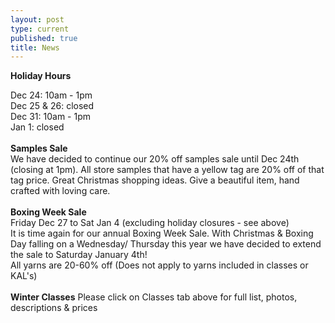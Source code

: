 ```yaml
---
layout: post
type: current
published: true
title: News
---
```

<strong>Holiday Hours</strong>

Dec 24: 10am - 1pm<br />
Dec 25 & 26: closed<br />
Dec 31: 10am - 1pm<br />
Jan 1: closed<br /><br />
<strong>Samples Sale</strong>
<br />
We have decided to continue our 20% off samples sale until Dec 24th (closing at 1pm). All store samples that have a yellow tag are 20% off of that tag price. Great Christmas shopping ideas.
Give a beautiful item, hand crafted with loving care.<br /><br />
<strong>Boxing Week Sale</strong>
<br />
Friday Dec 27 to Sat Jan 4
(excluding holiday closures - see above)
<br />
It is time again for our annual Boxing Week Sale. With Christmas & Boxing Day falling on a Wednesday/ Thursday this year we have decided to extend the sale to Saturday January 4th!
<br />
All yarns are 20-60% off
(Does not apply to yarns included in classes or KAL's)<br /><br />
<strong>Winter Classes</strong>
Please click on Classes tab above for full list, photos, descriptions & prices
